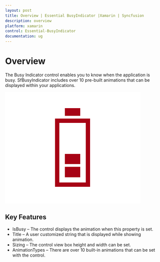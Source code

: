 ```yaml
---
layout: post
title: Overview | Essential BusyIndicator |Xamarin | Syncfusion
description: overview
platform: xamarin
control: Essential-BusyIndicator
documentation: ug
---
```


# Overview

The Busy Indicator control enables you to know when the application is busy. SfBusyIndicator includes over 10 pre-built animations that can be displayed within your applications.

![](Overview_images/img1.png)


## Key Features

* IsBusy – The control displays the animation when this property is set.
* Title – A user customized string that is displayed while showing animation.
* Sizing – The control view box height and width can be set.
* AnimationTypes – There are over 10 built-in animations that can be set with the control.
